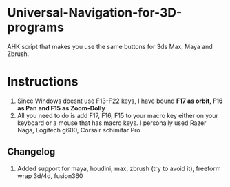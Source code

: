 # Universal-Navigation-for-3D-programs
AHK script that makes you use the same buttons for 3ds Max, Maya and Zbrush. 

# Instructions
1. Since Windows doesnt use F13-F22 keys, I have bound <b> F17 as orbit, F16 as Pan and F15 as Zoom-Dolly </b>.
2. All you need to do is add F17, F16, F15 to your macro key either on your keyboard or a mouse that has macro keys. I personally used Razer Naga, Logitech g600, Corsair schimitar Pro

## Changelog
1. Added support for maya, houdini, max, zbrush (try to avoid it), freeform wrap 3d/4d, fusion360

